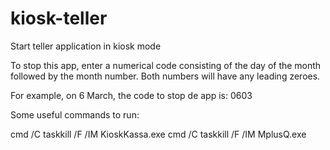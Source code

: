 # kiosk-teller
Start teller application in kiosk mode

To stop this app, enter a numerical code consisting of the day of the month followed by the month number.
Both numbers will have any leading zeroes.

For example, on 6 March, the code to stop de app is: 0603

Some useful commands to run:

cmd /C taskkill /F /IM KioskKassa.exe
cmd /C taskkill /F /IM MplusQ.exe
